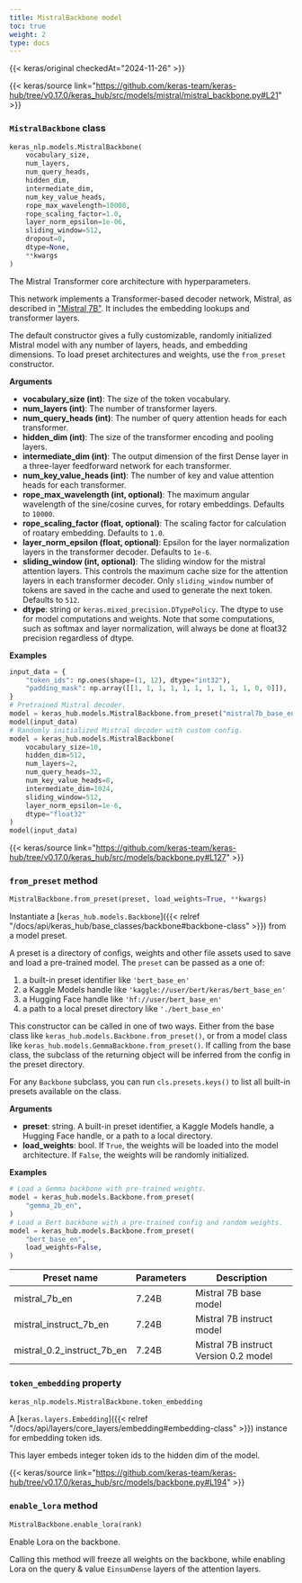 ```yaml
---
title: MistralBackbone model
toc: true
weight: 2
type: docs
---
```


{{< keras/original checkedAt="2024-11-26" >}}

{{< keras/source link="https://github.com/keras-team/keras-hub/tree/v0.17.0/keras_hub/src/models/mistral/mistral_backbone.py#L21" >}}

### `MistralBackbone` class

```python
keras_nlp.models.MistralBackbone(
    vocabulary_size,
    num_layers,
    num_query_heads,
    hidden_dim,
    intermediate_dim,
    num_key_value_heads,
    rope_max_wavelength=10000,
    rope_scaling_factor=1.0,
    layer_norm_epsilon=1e-06,
    sliding_window=512,
    dropout=0,
    dtype=None,
    **kwargs
)
```

The Mistral Transformer core architecture with hyperparameters.

This network implements a Transformer-based decoder network,
Mistral, as described in
["Mistral 7B"](https://arxiv.org/pdf/2310.06825.pdf).
It includes the embedding lookups and transformer layers.

The default constructor gives a fully customizable, randomly initialized
Mistral model with any number of layers, heads, and embedding
dimensions. To load preset architectures and weights, use the `from_preset`
constructor.

**Arguments**

- **vocabulary_size (int)**: The size of the token vocabulary.
- **num_layers (int)**: The number of transformer layers.
- **num_query_heads (int)**: The number of query attention heads for
  each transformer.
- **hidden_dim (int)**: The size of the transformer encoding and pooling layers.
- **intermediate_dim (int)**: The output dimension of the first Dense layer in a
  three-layer feedforward network for each transformer.
- **num_key_value_heads (int)**: The number of key and value attention heads for
  each transformer.
- **rope_max_wavelength (int, optional)**: The maximum angular wavelength of the
  sine/cosine curves, for rotary embeddings. Defaults to `10000`.
- **rope_scaling_factor (float, optional)**: The scaling factor for calculation
  of roatary embedding. Defaults to `1.0`.
- **layer_norm_epsilon (float, optional)**: Epsilon for the layer normalization
  layers in the transformer decoder. Defaults to `1e-6`.
- **sliding_window (int, optional)**: The sliding window for the mistral
  attention layers. This controls the maximum cache size for the attention
  layers in each transformer decoder. Only `sliding_window` number of tokens
  are saved in the cache and used to generate the next token.
  Defaults to `512`.
- **dtype**: string or `keras.mixed_precision.DTypePolicy`. The dtype to use
  for model computations and weights. Note that some computations,
  such as softmax and layer normalization, will always be done at
  float32 precision regardless of dtype.

**Examples**

```python
input_data = {
    "token_ids": np.ones(shape=(1, 12), dtype="int32"),
    "padding_mask": np.array([[1, 1, 1, 1, 1, 1, 1, 1, 1, 1, 0, 0]]),
}
# Pretrained Mistral decoder.
model = keras_hub.models.MistralBackbone.from_preset("mistral7b_base_en")
model(input_data)
# Randomly initialized Mistral decoder with custom config.
model = keras_hub.models.MistralBackbone(
    vocabulary_size=10,
    hidden_dim=512,
    num_layers=2,
    num_query_heads=32,
    num_key_value_heads=8,
    intermediate_dim=1024,
    sliding_window=512,
    layer_norm_epsilon=1e-6,
    dtype="float32"
)
model(input_data)
```

{{< keras/source link="https://github.com/keras-team/keras-hub/tree/v0.17.0/keras_hub/src/models/backbone.py#L127" >}}

### `from_preset` method

```python
MistralBackbone.from_preset(preset, load_weights=True, **kwargs)
```

Instantiate a [`keras_hub.models.Backbone`]({{< relref "/docs/api/keras_hub/base_classes/backbone#backbone-class" >}}) from a model preset.

A preset is a directory of configs, weights and other file assets used
to save and load a pre-trained model. The `preset` can be passed as a
one of:

1. a built-in preset identifier like `'bert_base_en'`
2. a Kaggle Models handle like `'kaggle://user/bert/keras/bert_base_en'`
3. a Hugging Face handle like `'hf://user/bert_base_en'`
4. a path to a local preset directory like `'./bert_base_en'`

This constructor can be called in one of two ways. Either from the base
class like `keras_hub.models.Backbone.from_preset()`, or from
a model class like `keras_hub.models.GemmaBackbone.from_preset()`.
If calling from the base class, the subclass of the returning object
will be inferred from the config in the preset directory.

For any `Backbone` subclass, you can run `cls.presets.keys()` to list
all built-in presets available on the class.

**Arguments**

- **preset**: string. A built-in preset identifier, a Kaggle Models
  handle, a Hugging Face handle, or a path to a local directory.
- **load_weights**: bool. If `True`, the weights will be loaded into the
  model architecture. If `False`, the weights will be randomly
  initialized.

**Examples**

```python
# Load a Gemma backbone with pre-trained weights.
model = keras_hub.models.Backbone.from_preset(
    "gemma_2b_en",
)
# Load a Bert backbone with a pre-trained config and random weights.
model = keras_hub.models.Backbone.from_preset(
    "bert_base_en",
    load_weights=False,
)
```

| Preset name                | Parameters | Description                           |
| -------------------------- | ---------- | ------------------------------------- |
| mistral_7b_en              | 7.24B      | Mistral 7B base model                 |
| mistral_instruct_7b_en     | 7.24B      | Mistral 7B instruct model             |
| mistral_0.2_instruct_7b_en | 7.24B      | Mistral 7B instruct Version 0.2 model |

### `token_embedding` property

```python
keras_nlp.models.MistralBackbone.token_embedding
```

A [`keras.layers.Embedding`]({{< relref "/docs/api/layers/core_layers/embedding#embedding-class" >}}) instance for embedding token ids.

This layer embeds integer token ids to the hidden dim of the model.

{{< keras/source link="https://github.com/keras-team/keras-hub/tree/v0.17.0/keras_hub/src/models/backbone.py#L194" >}}

### `enable_lora` method

```python
MistralBackbone.enable_lora(rank)
```

Enable Lora on the backbone.

Calling this method will freeze all weights on the backbone,
while enabling Lora on the query & value `EinsumDense` layers
of the attention layers.
